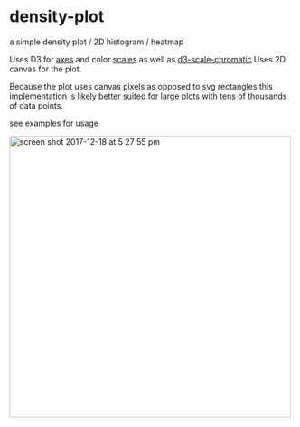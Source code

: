 # density-plot
a simple density plot / 2D histogram / heatmap

Uses D3 for [axes](https://github.com/d3/d3-axis) and color [scales](https://github.com/d3/d3-scale) as well as [d3-scale-chromatic](https://github.com/d3/d3-scale-chromatic)
Uses 2D canvas for the plot. 

Because the plot uses canvas pixels as opposed to svg rectangles this implementation is likely better suited for large plots with tens of thousands of data points.

see examples for usage

<img width="498" alt="screen shot 2017-12-18 at 5 27 55 pm" src="https://user-images.githubusercontent.com/232036/34133285-833991de-e419-11e7-96d7-a3d9f02eaadd.png">
